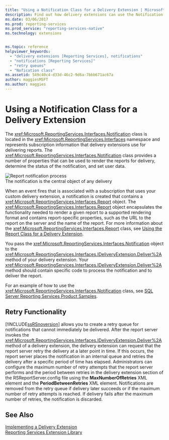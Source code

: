 ```yaml
---
title: "Using a Notification Class for a Delivery Extension | Microsoft Docs"
description: Find out how delivery extensions can use the Notification class. This class stores subscription information that is used when delivering reports.
ms.date: 03/06/2017
ms.prod: reporting-services
ms.prod_service: "reporting-services-native"
ms.technology: extensions


ms.topic: reference
helpviewer_keywords: 
  - "delivery extensions [Reporting Services], notifications"
  - "notifications [Reporting Services]"
  - "retry queues"
  - "Nofication class"
ms.assetid: 549c40c4-d33d-46c2-9d6a-7bbb671ac67a
author: maggiesMSFT
ms.author: maggies
---
```

# Using a Notification Class for a Delivery Extension
  The <xref:Microsoft.ReportingServices.Interfaces.Notification> class is located in the <xref:Microsoft.ReportingServices.Interfaces> namespace and represents subscription information that delivery extensions use for delivering reports. The <xref:Microsoft.ReportingServices.Interfaces.Notification> class provides a number of properties that can be used to render the reports for delivery, determine the status of the notification, and set user data.  
  
 ![Report notification process](../../../reporting-services/extensions/delivery-extension/media/bk-ext-03.gif "Report notification process")  
The notification is the central object of any delivery  
  
 When an event fires that is associated with a subscription that uses your custom delivery extension, a notification is created that contains a <xref:Microsoft.ReportingServices.Interfaces.Report> object. The <xref:Microsoft.ReportingServices.Interfaces.Report> object encapsulates the functionality needed to render a given report to a supported rendering format and contains report-specific properties, such as the URL to the report on the server and the name of the report. For more information about the <xref:Microsoft.ReportingServices.Interfaces.Report> class, see [Using the Report Class for a Delivery Extension](../../../reporting-services/extensions/delivery-extension/using-the-report-class-for-a-delivery-extension.md).  
  
 You pass the <xref:Microsoft.ReportingServices.Interfaces.Notification> object to the <xref:Microsoft.ReportingServices.Interfaces.IDeliveryExtension.Deliver%2A> method of your delivery extension. Your <xref:Microsoft.ReportingServices.Interfaces.IDeliveryExtension.Deliver%2A> method should contain specific code to process the notification and to deliver the report.  
  
 For an example of how to use the <xref:Microsoft.ReportingServices.Interfaces.Notification> class, see [SQL Server Reporting Services Product Samples](https://go.microsoft.com/fwlink/?LinkId=177889).  
  
## Retry Functionality  
 [!INCLUDE[ssRSnoversion](../../../includes/ssrsnoversion-md.md)] allows you to create a retry queue for notifications that cannot immediately be delivered. After the report server invokes the <xref:Microsoft.ReportingServices.Interfaces.IDeliveryExtension.Deliver%2A> method of a delivery extension, the delivery extension can request that the report server retry the delivery at a later point in time. If this occurs, the report server places the notification in an internal queue and retries the delivery after a specific period of time has elapsed. Administrators can configure the maximum number of retry attempts that the report server performs and the period between retries in the delivery extension section of the RSReportServer.config file using the **MaxNumberOfRetries** XML element and the **PeriodBetweenRetries** XML element. Notifications are removed from the retry queue if delivery later succeeds or if the maximum number of retry attempts is reached. If delivery fails after the maximum number of retries, the notification is discarded.  
  
## See Also  
 [Implementing a Delivery Extension](../../../reporting-services/extensions/delivery-extension/implementing-a-delivery-extension.md)   
 [Reporting Services Extension Library](../../../reporting-services/extensions/reporting-services-extension-library.md)  
  
  
